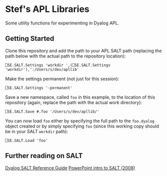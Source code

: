 # Stef's APL Libraries

Some utility functions for experimenting in Dyalog APL.

## Getting Started

Clone this repository and add the path to your APL SALT path (replacing the
path below with the actual path to the repository location):

```apl
⎕SE.SALT.Settings 'workdir ',(⎕SE.SALT.Settings 'workdir'),':/Users/s/dev/apllib'
```

Make the settings permanent (not just for this session):

```apl
⎕SE.SALT.Settings '-permanent'
```

Save a new namespace, called `foo` in this example, to the location of this
repository (again, replace the path with the actual work directory):

```apl
⎕SE.SALT.Save #.foo '/Users/s/dev/apllib/'
```

You can now load `foo` either by specifying the full path to the `foo.dyalog`
object created or by simply specifying `foo` (since this working copy should be
in your SALT `workdir` path):

```apl
⎕SE.SALT.Load 'foo'
```

## Further reading on SALT

[Dyalog SALT Reference Guide](http://docs.dyalog.com/14.0/Dyalog%20APL%20SALT%20Reference%20Guide.pdf)
[PowerPoint intro to SALT (2008)](https://www.google.com/url?sa=t&rct=j&q=&esrc=s&source=web&cd=&cad=rja&uact=8&ved=2ahUKEwjn5aufyf3rAhWEzVkKHWdmBlkQFjACegQIBRAB&url=https%3A%2F%2Fwww.dyalog.com%2Fuploads%2Fconference%2Fdyalog08%2Fpresentations%2FW04_Baronet_SALTandSVN%2FSALT%2520in%2520Dyalog.ppt&usg=AOvVaw2jH-Aasg69OKj6R9UL9Z8s)
